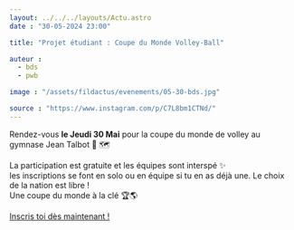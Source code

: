 ```yaml
---
layout: ../../../layouts/Actu.astro
date : "30-05-2024 23:00"

title: "Projet étudiant : Coupe du Monde Volley-Ball"

auteur :
  - bds
  - pwb

image : "/assets/fildactus/evenements/05-30-bds.jpg"

source : "https://www.instagram.com/p/C7L8bm1CTNd/"
---
```


Rendez-vous __le Jeudi 30 Mai__ pour la coupe du monde de volley au gymnase Jean Talbot 🏐 🗺️

La participation est gratuite et les équipes sont interspé ✨  
les inscriptions se font en solo ou en équipe si tu en as déjà une. Le choix de la nation est libre !  
Une coupe du monde à la clé 🏆🌎

[Inscris toi dès maintenant !](https://docs.google.com/forms/d/e/1FAIpQLSdXaAhaw7TxZ66FuCrtUsg3sb4UJhi9lALLDAM_u0DXhxwSMA/viewform)